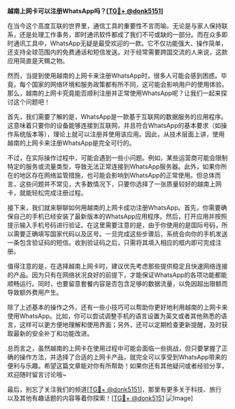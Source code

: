 **越南上网卡可以注册WhatsApp吗？[[TG💪+ @donk5151](https://t.me/s/donk5151)]**

在当今这个高度互联的世界里，通信工具的重要性不言而喻。无论是与家人保持联系，还是处理工作事务，即时通讯软件都成了我们不可或缺的一部分。而在众多即时通讯工具中，WhatsApp无疑是最受欢迎的一款。它不仅功能强大、操作简单，还支持全球范围内的免费通话和短信发送。对于经常需要跨国交流的人来说，这款应用简直是天赐之物。

然而，当提到使用越南的上网卡来注册WhatsApp时，很多人可能会感到困惑。毕竟，每个国家的网络环境和服务政策都有所不同，这可能会影响用户的使用体验。那么，越南的上网卡究竟能否顺利注册并正常使用WhatsApp呢？让我们一起来探讨这个问题吧！

首先，我们需要了解的是，WhatsApp是一款基于互联网的数据服务的应用程序。这意味着只要你的设备能够连接到互联网，并且符合WhatsApp的基本要求（如操作系统版本等），理论上就可以注册并使用该应用。因此，从技术层面上讲，使用越南的上网卡来注册WhatsApp是完全可行的。

不过，在实际操作过程中，可能会遇到一些小问题。例如，某些运营商可能会限制特定的服务或流量类型，导致无法正常连接到WhatsApp服务器。此外，如果你所在的地区存在网络监管措施，也可能会影响到WhatsApp的正常使用。但总体而言，这些问题并不常见，大多数情况下，只要你选择了一张质量较好的越南上网卡，就能轻松完成注册过程。

接下来，我们就来聊聊如何用越南的上网卡成功注册WhatsApp。首先，你需要确保自己的手机已经安装了最新版本的WhatsApp应用程序。然后，打开应用并按照提示输入手机号码进行验证。在这里需要注意的是，由于你使用的是国际号码，所以需要正确填写国家代码以及区号。一旦完成这些步骤后，系统会向你的手机发送一条包含验证码的短信。收到验证码之后，只需将其填入相应的框内即可完成注册。

值得注意的是，在选择越南上网卡时，建议优先考虑那些提供稳定且快速网络连接的产品。因为只有在网络状况良好的前提下，才能保证WhatsApp的各项功能都能顺畅运行。同时，也要留意套餐内容是否包含足够的数据流量，以免因超出限额而导致额外费用产生。

除了上述基本的操作之外，还有一些小技巧可以帮助你更好地利用越南的上网卡来使用WhatsApp。比如，你可以尝试调整手机的语言设置为英文或者其他熟悉的语言，这样可以更方便地理解和使用界面；另外，还可以定期检查更新提醒，及时获取最新的安全补丁和功能改进。

总而言之，虽然越南的上网卡在使用过程中可能会面临一些挑战，但只要掌握了正确的操作方法，并选择了合适的上网卡产品，就完全可以享受到WhatsApp带来的便利与乐趣。希望这篇文章能对你有所帮助！如果你还有其他疑问或者经验分享，欢迎随时留言讨论哦~

最后，别忘了关注我们的频道[[TG💪+ @donk5151](https://t.me/s/donk5151)]，那里有更多关于科技、旅行以及其他有趣话题的内容等着你探索！[[TG💪+ @donk5151](https://t.me/s/donk5151) ![Image](https://i.postimg.cc/rwNCRYN7/Snipaste-2025-04-30-17-27-05.png)]